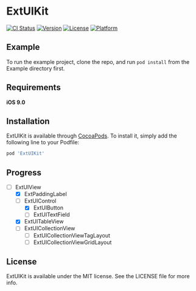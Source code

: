 # ExtUIKit

[![CI Status](https://img.shields.io/travis/jessehao/ExtUIKit.svg?style=flat)](https://travis-ci.org/jessehao/ExtUIKit)
[![Version](https://img.shields.io/cocoapods/v/ExtUIKit.svg?style=flat)](https://cocoapods.org/pods/ExtUIKit)
[![License](https://img.shields.io/cocoapods/l/ExtUIKit.svg?style=flat)](https://cocoapods.org/pods/ExtUIKit)
[![Platform](https://img.shields.io/cocoapods/p/ExtUIKit.svg?style=flat)](https://cocoapods.org/pods/ExtUIKit)

## Example

To run the example project, clone the repo, and run `pod install` from the Example directory first.

## Requirements

**iOS 9.0**

## Installation

ExtUIKit is available through [CocoaPods](https://cocoapods.org). To install
it, simply add the following line to your Podfile:

```ruby
pod 'ExtUIKit'
```

## Progress

- [ ] ExtUIView
  - [x] ExtPaddingLabel
  - [ ] ExtUIControl
    - [x] ExtUIButton
    - [ ] ExtUITextField
  - [x] ExtUITableView
  - [ ] ExtUICollectionView
    - [ ] ExtUICollectionViewTagLayout
    - [ ] ExtUICollectionViewGridLayout

## License

ExtUIKit is available under the MIT license. See the LICENSE file for more info.

